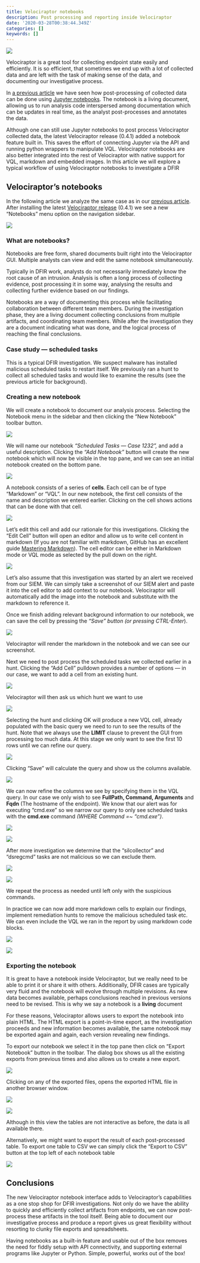 ```yaml
---
title: Velociraptor notebooks
description: Post processing and reporting inside Velociraptor
date: '2020-03-28T00:38:44.349Z'
categories: []
keywords: []
---
```


![](../img/0AgiLbUBbvfxAxu29.jpg)

Velociraptor is a great tool for collecting endpoint state easily and efficiently. It is so efficient, that sometimes we end up with a lot of collected data and are left with the task of making sense of the data, and documenting our investigative process.

In [a previous article](../2020-03-06-velociraptor-post-processing-with-jupyter-notebook-and-pandas-8a344d05ee8c/) we have seen how post-processing of collected data can be done using [Jupyter notebooks](https://jupyter.org/). The notebook is a living document, allowing us to run analysis code interspersed among documentation which can be updates in real time, as the analyst post-processes and annotates the data.

Although one can still use Jupyter notebooks to post process Velociraptor collected data, the latest Velociraptor release (0.4.1) added a notebook feature built in. This saves the effort of connecting Jupyter via the API and running python wrappers to manipulate VQL. Velociraptor notebooks are also better integrated into the rest of Velociraptor with native support for VQL, markdown and embedded images. In this article we will explore a typical workflow of using Velociraptor notebooks to investigate a DFIR

## Velociraptor’s notebooks

In the following article we analyze the same case as in our [previous article](../2020-03-06-velociraptor-post-processing-with-jupyter-notebook-and-pandas-8a344d05ee8c/). After installing the latest [Velociraptor release](https://github.com/Velocidex/velociraptor/releases) (0.4.1) we see a new “Notebooks” menu option on the navigation sidebar.

![](../img/13sxd7Sd06lwHjBYfhVI1Sg.png)

### What are notebooks?

Notebooks are free form, shared documents built right into the Velociraptor GUI. Multiple analysts can view and edit the same notebook simultaneously.

Typically in DFIR work, analysts do not necessarily immediately know the root cause of an intrusion. Analysis is often a long process of collecting evidence, post processing it in some way, analysing the results and collecting further evidence based on our findings.

Notebooks are a way of documenting this process while facilitating collaboration between different team members. During the investigation phase, they are a living document collecting conclusions from multiple artifacts, and coordinating team members. While after the investigation they are a document indicating what was done, and the logical process of reaching the final conclusions.

### Case study — scheduled tasks

This is a typical DFIR investigation. We suspect malware has installed malicious scheduled tasks to restart itself. We previously ran a hunt to collect all scheduled tasks and would like to examine the results (see the previous article for background).

### Creating a new notebook

We will create a notebook to document our analysis process. Selecting the Notebook menu in the sidebar and then clicking the “New Notebook” toolbar button.

![](../img/1x9KwMzONb4xzd4zHd_Ps6A.png)

We will name our notebook *“Scheduled Tasks — Case 1232”,* and add a useful description. Clicking the *“Add Notebook”* button will create the new notebook which will now be visible in the top pane, and we can see an initial notebook created on the bottom pane.

![](../img/1OlsCPDL8fF7gX13d1l_QzQ.png)

A notebook consists of a series of **cells**. Each cell can be of type “Markdown” or “VQL”. In our new notebook, the first cell consists of the name and description we entered earlier. Clicking on the cell shows actions that can be done with that cell.

![](../img/15xWh4-EA-eFZcZJaC8Hjsg.png)

Let’s edit this cell and add our rationale for this investigations. Clicking the “Edit Cell” button will open an editor and allow us to write cell content in markdown (If you are not familiar with markdown, GitHub has an excellent guide [Mastering Markdown](https://guides.github.com/features/mastering-markdown/)). The cell editor can be either in Markdown mode or VQL mode as selected by the pull down on the right.

![](../img/1oBMVtWq04ags52tUDZanew.png)

Let’s also assume that this investigation was started by an alert we received from our SIEM. We can simply take a screenshot of our SIEM alert and paste it into the cell editor to add context to our notebook. Velociraptor will automatically add the image into the notebook and substitute with the markdown to reference it.

Once we finish adding relevant background information to our notebook, we can save the cell by pressing the *“Save” *button (or pressing* CTRL-Enter*).

![](../img/1bWK92yL-TFs5TgCVbB_tzA.png)

Velociraptor will render the markdown in the notebook and we can see our screenshot.

Next we need to post process the scheduled tasks we collected earlier in a hunt. Clicking the “Add Cell” pulldown provides a number of options — in our case, we want to add a cell from an existing hunt.

![](../img/1iCdRbaZvXc5_lcQeMOJXHg.png)

Velociraptor will then ask us which hunt we want to use

![](../img/1cpt_3CH1SEF_ThscuTQ0TQ.png)

Selecting the hunt and clicking OK will produce a new VQL cell, already populated with the basic query we need to run to see the results of the hunt. Note that we always use the **LIMIT** clause to prevent the GUI from processing too much data. At this stage we only want to see the first 10 rows until we can refine our query.

![](../img/1ek3xccxhmfontfCA-Fdcyg.png)

Clicking “Save” will calculate the query and show us the columns available.

![](../img/1fYx33fAnUlegODORnrRW0A.png)

We can now refine the columns we see by specifying them in the VQL query. In our case we only wish to see **FullPath, Command, Arguments** and **Fqdn** (The hostname of the endpoint). We know that our alert was for executing “cmd.exe” so we narrow our query to only see scheduled tasks with the **cmd.exe** command *(WHERE Command =~ “cmd.exe”)*.

![](../img/1GxMuBrebyHtxHh0wLUmflw.png)

![](../img/1v7Q9nmHRzfbtydgggYRBWA.png)

After more investigation we determine that the “silcollector” and “dsregcmd” tasks are not malicious so we can exclude them.

![](../img/196esqvqOz2HYIKteGdSK3w.png)

![](../img/1zYsu9uCe-t9T8UkfHPbt3A.png)

We repeat the process as needed until left only with the suspicious commands.

In practice we can now add more markdown cells to explain our findings, implement remediation hunts to remove the malicious scheduled task etc. We can even include the VQL we ran in the report by using markdown code blocks.

![](../img/1iaO11t4Zbn63dQQhkcEDrw.png)

![](../img/1LyQdC_lK079EUYwwSDT70w.png)

### Exporting the notebook

It is great to have a notebook inside Velociraptor, but we really need to be able to print it or share it with others. Additionally, DFIR cases are typically very fluid and the notebook will evolve through multiple revisions. As new data becomes available, perhaps conclusions reached in previous versions need to be revised. This is why we say a notebook is a **living** document

For these reasons, Velociraptor allows users to export the notebook into plain HTML. The HTML export is a point-in-time export, as the investigation proceeds and new information becomes available, the same notebook may be exported again and again, each version revealing new findings.

To export our notebook we select it in the top pane then click on “Export Notebook” button in the toolbar. The dialog box shows us all the existing exports from previous times and also allows us to create a new export.

![](../img/1-iyUl49fvYJUvwohI5SZNA.png)

Clicking on any of the exported files, opens the exported HTML file in another browser window.

![](../img/1zyFeV0l40eujMCj3OgL4aQ.png)

![](../img/1FfLBeDrVEDJH2B9q8gYlJw.png)

Although in this view the tables are not interactive as before, the data is all available there.

Alternatively, we might want to export the result of each post-processed table. To export one table to CSV we can simply click the “Export to CSV” button at the top left of each notebook table

![](../img/10_ZCTqrANgf010xbAMRS0Q.png)

## Conclusions

The new Velociraptor notebook interface adds to Velociraptor’s capabilities as a one stop shop for DFIR investigations. Not only do we have the ability to quickly and efficiently collect artifacts from endpoints, we can now post-process these artifacts in the tool itself. Being able to document our investigative process and produce a report gives us great flexibility without resorting to clunky file exports and spreadsheets.

Having notebooks as a built-in feature and usable out of the box removes the need for fiddly setup with API connectivity, and supporting external programs like Jupyter or Python. Simple, powerful, works out of the box!
